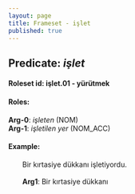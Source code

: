 ```yaml
---
layout: page
title: Frameset - işlet
published: true
---
```

<h2>Predicate: <i>işlet</i></h2>
<h4>Roleset id: işlet.01 - yürütmek<br>
<h4>Roles:</h4>
<b>Arg-0</b>: <i>işleten</i>  (NOM) <br>
<b>Arg-1</b>: <i>işletilen yer</i>  (NOM_ACC) <br>
<h4>Example:</h4>
&emsp;&emsp;Bir kırtasiye dükkanı işletiyordu.<br><br>
&emsp;&emsp;<b>Arg1</b>:  Bir kırtasiye dükkanı<br>

